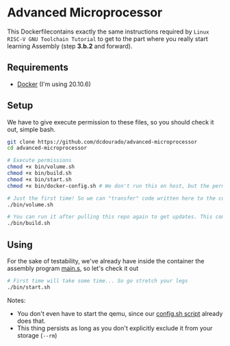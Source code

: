 # Advanced Microprocessor

This Dockerfilecontains exactly the same instructions required by `Linux RISC-V GNU Toolchain Tutorial` to get to the part where you really start learning Assembly (step __3.b.2__ and forward).

## Requirements

- [Docker](https://docs.docker.com/engine/install/ubuntu/) (I'm using 20.10.6)

## Setup

We have to give execute permission to these files, so you should check it out, simple bash.
```bash
git clone https://github.com/dcdourado/advanced-microprocessor
cd advanced-microprocessor

# Execute permissions
chmod +x bin/volume.sh
chmod +x bin/build.sh
chmod +x bin/start.sh
chmod +x bin/docker-config.sh # We don't run this on host, but the permission is needed to execute inside the container.

# Just the first time! So we can "transfer" code written here to the container
./bin/volume.sh

# You can run it after pulling this repo again to get updates. This command pulls ubuntu docker image, and does some dependencies installing.
./bin/build.sh
```

## Using

For the sake of testability, we've already have inside the container the assembly program [main.s](main.s), so let's check it out

```bash
# First time will take some time... So go stretch your legs
./bin/start.sh 
```

Notes:

- You don't even have to start the qemu, since our [config.sh script](config.sh) already does that.
- This thing persists as long as you don't explicitly exclude it from your storage (`--rm`) 